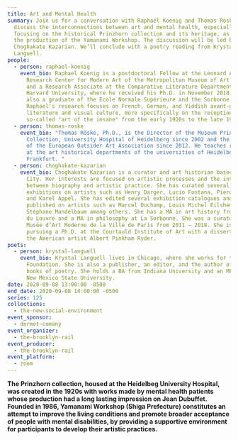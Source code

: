```yaml
---
title: Art and Mental Health
summary: Join us for a conversation with Raphaël Koenig and Thomas Röske to
  discuss the interconnections between art and mental health, especially
  focusing on the historical Prinzhorn collection and its heritage, as well as
  the production of the Yamanami Workshop. The discussion will be led by
  Choghakate Kazarian. We’ll conclude with a poetry reading from Krystal
  Languell.
people:
  - person: raphael-koenig
    event_bio: Raphael Koenig is a postdoctoral Fellow at the Leonard A. Lauder
      Research Center for Modern Art of the Metropolitan Museum of Art (NYC),
      and a Research Associate at the Comparative Literature Department at
      Harvard University, where he received his Ph.D. in November 2018. He is
      also a graduate of the Ecole Normale Supérieure and the Sorbonne in Paris.
      Raphael's research focuses on French, German, and Yiddish avant-garde
      literature and visual culture, more specifically on the reception of the
      so-called "art of the insane" from the early 1920s to the late 1940s.
  - person: thomas-roske
    event_bio: "Thomas Röske, Ph.D., is the Director of the Museum Prinzhorn
      Collection, University Hospital of Heidelberg since 2002 and the President
      of the European Outsider Art Association since 2012. He teaches regularly
      at the art historical departments of the universities of Heidelberg and
      Frankfurt. "
  - person: choghakate-kazarian
    event_bio: Choghakate Kazarian is a curator and art historian based in New York
      City. Her interests are focused on artistic processes and the interaction
      between biography and artistic practice. She has curated several
      exhibitions on artists such as Henry Darger, Lucio Fontana, Piero Manzoni
      and Karel Appel. She has edited several exhibition catalogues and
      published on artists such as Marcel Duchamp, Louis Michel Eilshemius,
      Stéphane Mandelbaum among others. She has a MA in art history from Ecole
      du Louvre and a MA in philosophy at La Sorbonne. She was a curator at the
      Musée d’Art Moderne de la Ville de Paris from 2011 — 2018. She is now
      pursuing a Ph.D. at the Courtauld Institute of Art with a dissertation on
      the American artist Albert Pinkham Ryder.
poets:
  - person: krystal-languell
    event_bio: Krystal Languell lives in Chicago, where she works for the Poetry
      Foundation. She is also a publisher, an editor, and the author of three
      books of poetry. She holds a BA from Indiana University and an MFA from
      New Mexico State University.
date: 2020-09-08 13:00:00 -0500
end_date: 2020-09-08 14:00:00 -0500
series: 125
collections:
  - the-new-social-environment
event_sponsor:
  - dermot-comany
event_organizer:
  - the-brooklyn-rail
event_producer:
  - the-brooklyn-rail
event_platform:
  - zoom
---
```

**The Prinzhorn collection, housed at the Heidelbeg University Hospital, was created in the 1920s with works made by mental health patients whose production had a long lasting impression on Jean Dubuffet. Founded in 1986, Yamanami Workshop (Shiga Prefecture) constitutes an attempt to improve the living conditions and promote broader acceptance of people with mental disabilities, by providing a supportive environment for participants to develop their artistic practices.**